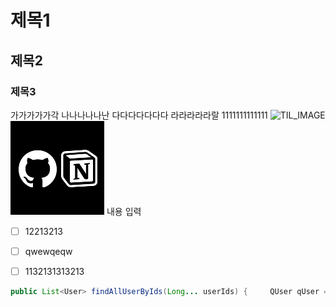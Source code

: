 # 제목1
## 제목2
### 제목3
가가가가가각
나나나나나난
다다다다다다다
라라라라라랄
1111111111111
![TIL_IMAGE](../../resources/images/f36cbd35-4cf4-4ba0-89a8-5f2f55b4fdcf-이미지1.jpeg)
![TIL_IMAGE](../../resources/images/82954536-6be9-4132-9c34-34bbd6a46912-Group_23.png)
내용 입력

- [ ] 12213213
- [ ] qwewqeqw
- [ ] 1132131313213


```java
public List<User> findAllUserByIds(Long... userIds) {     QUser qUser = QUser.user;      return queryFactory.selectFrom(qUser)         .where(qUser.id.in(userIds))         .fetch();   }
```
